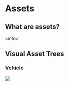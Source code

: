 # Assets

## What are assets?

\<info>

## Visual Asset Trees

### Vehicle

![](<../../../.gitbook/assets/CP2077 Vehicle Example.svg>)

